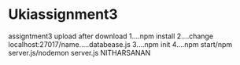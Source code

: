 # Ukiassignment3
assigntment3 upload
after download
1....npm install
2....change localhost:27017/name.....databease.js 
3....npm init
4....npm start/npm server.js/nodemon server.js
          NITHARSANAN
